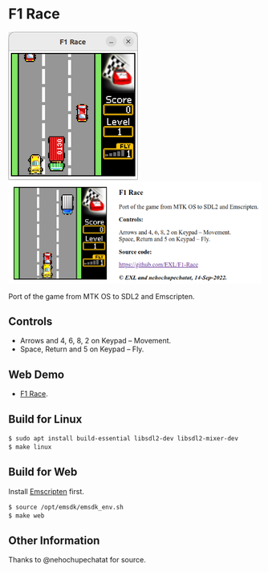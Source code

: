 F1 Race
=======

![Screenshot from Ubuntu 22.04 LTS](images/screenshot.png) ![Screenshot from Chrome](images/screenshot-web.png)

Port of the game from MTK OS to SDL2 and Emscripten.

## Controls

* Arrows and 4, 6, 8, 2 on Keypad – Movement.
* Space, Return and 5 on Keypad – Fly.

## Web Demo

* [F1 Race](https://baat.exlmoto.ru/f1/).

## Build for Linux

```sh
$ sudo apt install build-essential libsdl2-dev libsdl2-mixer-dev
$ make linux
```

## Build for Web

Install [Emscripten](https://emscripten.org/docs/getting_started/downloads.html) first.

```sh
$ source /opt/emsdk/emsdk_env.sh
$ make web
```

## Other Information

Thanks to @nehochupechatat for source.
